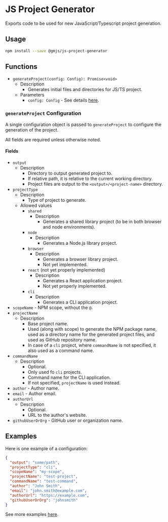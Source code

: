 # JS Project Generator

Exports code to be used for new JavaScript/Typescript project generation.

## Usage

```bash
npm install --save @gmjs/js-project-generator
```

## Functions

- `generateProject(config: Config): Promise<void>`
  - Description
    - Generates initial files and directories for JS/TS project.
  - Parameters
    - `config: Config` - See details [here](#generateproject-configuration).

### `generateProject` Configuration

A single configuration object is passed to `generateProject` to configure the generation of the project.

All fields are required unless otherwise noted.

#### Fields

- `output`
  - Description
    - Directory to output generated project to.
    - If relative path, it is relative to the current working directory.
    - Project files are output to the `<output>/<project-name>` directory.
- `projectType`
  - Description
    - Type of project to generate.
  - Allowed values
    - `shared`
      - Description
        - Generates a shared library project (to be in both browser and node environments).
    - `node`
      - Description
        - Generates a Node.js library project.
    - `browser`
      - Description
        - Generates a browser library project.
        - Not yet implemented.
    - `react` (not yet properly implemented)
      - Description
        - Generates a React application project.
        - Not yet properly implemented.
    - `cli`
      - Description
        - Generates a CLI application project.
- `scopeName` - NPM scope, without the `@`.
- `projectName`
  - Description
    - Base project name.
    - Used (along with scope) to generate the NPM package name, used as a directory name for the generated project files, and used as GitHub repository name.
    - In case of a `cli` project, where `commandName` is not specified, it also used as a command name.
- `commandName`
  - Description
    - Optional.
    - Only used fo `cli` projects.
    - Command name for the CLI application.
    - If not specified, `projectName` is used instead.
- `author` - Author name.
- `email` - Author email.
- `authorUrl`
  - Description
    - Optional.
    - URL to the author's website.
- `githubUserOrOrg` - GitHub user or organization name.

## Examples

Here is one example of a configuration:

```json
{
  "output": "some/path",
  "projectType": "cli",
  "scopeName": "my-scope",
  "projectName": "test-project",
  "commandName": "test-command",
  "author": "John Smith",
  "email": "john.smith@example.com",
  "authorUrl": "https://example.com",
  "githubUserOrOrg": "johnsmith"
}
```

See more examples [here](src/impl/generate/test-assets).
